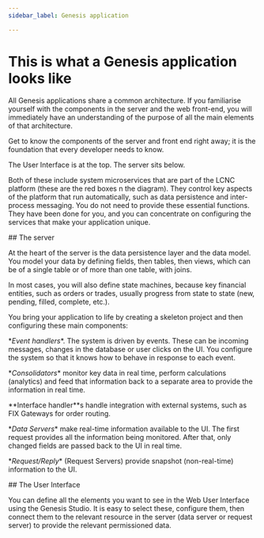 ```yaml
---
sidebar_label: Genesis application

---
```

# This is what a Genesis application looks like

All Genesis applications share a common architecture. If you familiarise yourself with the components in the server and the web front-end, you will immediately have an understanding of the purpose of all the main elements of that architecture.

Get to know the components of the server and front end right away; it is the foundation that every developer needs to know.

The User Interface is at the top. The server sits below. 

Both of these include system microservices that are part of the LCNC platform (these are the red boxes n the diagram). They control key aspects of the platform that run automatically, such as data persistence and inter-process messaging. You do not need to provide these essential functions. They have been done for you, and you can concentrate on configuring the services that make your application unique.

\## The server

At the heart of the server is the data persistence layer and the data model. You model your data by defining fields, then tables, then views, which can be of a single table or of more than one table, with joins. 

In most cases, you will also define state machines, because key financial entities, such as orders or trades, usually progress from state to state (new, pending, filled, complete, etc.).

You bring your application to life by creating a skeleton project and then configuring these main components:

\**Event handlers**. The system is driven by events. These can be incoming messages, changes in the database or user clicks on the UI. You configure the system so that it knows how to behave in response to each event.

\**Consolidators** monitor key data in real time, perform calculations (analytics) and feed that information back to a separate area to provide the information in real time.

\**Interface handler**s handle integration with external systems, such as FIX Gateways for order routing.

\**Data Servers** make real-time information available to the UI. The first request provides all the information being monitored. After that, only changed fields are passed back to the UI in real time.

\**Request/Reply** (Request Servers) provide snapshot (non-real-time) information to the UI.

\## The User Interface

You can define all the elements you want to see in the Web User Interface using the Genesis Studio. It is easy to select these, configure them, then connect them to the relevant resource in the server (data server or request server) to provide the relevant permissioned data.